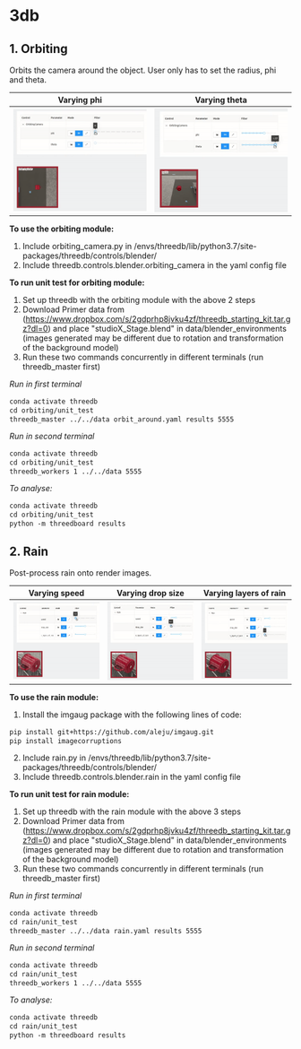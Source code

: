 # 3db

## 1. Orbiting 
Orbits the camera around the object. User only has to set the radius, phi and theta. 

Varying phi             |  Varying theta
:-------------------------:|:-------------------------:
![alt text](https://github.com/lr98769/3db/blob/dev/orbiting/unit_test/dashboard_phi.gif)  |  ![alt text](https://github.com/lr98769/3db/blob/dev/orbiting/unit_test/dashboard_theta.gif)

**To use the orbiting module:**
1. Include orbiting_camera.py in /envs/threedb/lib/python3.7/site-packages/threedb/controls/blender/
2. Include threedb.controls.blender.orbiting_camera in the yaml config file

**To run unit test for orbiting module:**
1. Set up threedb with the orbiting module with the above 2 steps
2. Download Primer data from (https://www.dropbox.com/s/2gdprhp8jvku4zf/threedb_starting_kit.tar.gz?dl=0) and place "studioX_Stage.blend" in data/blender_environments (images generated may be different due to rotation and transformation of the background model)
2. Run these two commands concurrently in different terminals (run threedb_master first)

*Run in first terminal*
```
conda activate threedb
cd orbiting/unit_test
threedb_master ../../data orbit_around.yaml results 5555
```
*Run in second terminal*
```
conda activate threedb
cd orbiting/unit_test
threedb_workers 1 ../../data 5555
```
*To analyse:*
```
conda activate threedb
cd orbiting/unit_test
python -m threedboard results
```

## 2. Rain
Post-process rain onto render images. 

Varying speed             |  Varying drop size   |  Varying layers of rain
:-------------------------:|:-------------------------:|:-------------------------:
![alt text](https://github.com/lr98769/3db/blob/dev/rain/unit_test/dashboard_speed.gif)  |  ![alt text](https://github.com/lr98769/3db/blob/dev/rain/unit_test/dashboard_drop_size.gif)   |   ![alt text](https://github.com/lr98769/3db/blob/dev/rain/unit_test/dashboard_layers.gif)

**To use the rain module:**
1. Install the imgaug package with the following lines of code:
```
pip install git+https://github.com/aleju/imgaug.git
pip install imagecorruptions
```
2. Include rain.py in /envs/threedb/lib/python3.7/site-packages/threedb/controls/blender/
3. Include threedb.controls.blender.rain in the yaml config file

**To run unit test for rain module:**
1. Set up threedb with the rain module with the above 3 steps
2. Download Primer data from (https://www.dropbox.com/s/2gdprhp8jvku4zf/threedb_starting_kit.tar.gz?dl=0) and place "studioX_Stage.blend" in data/blender_environments (images generated may be different due to rotation and transformation of the background model)
3. Run these two commands concurrently in different terminals (run threedb_master first)

*Run in first terminal*
```
conda activate threedb
cd rain/unit_test
threedb_master ../../data rain.yaml results 5555
```
*Run in second terminal*
```
conda activate threedb
cd rain/unit_test
threedb_workers 1 ../../data 5555
```
*To analyse:*
```
conda activate threedb
cd rain/unit_test
python -m threedboard results
```